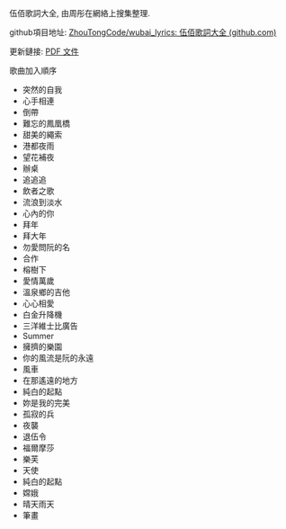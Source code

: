 伍佰歌詞大全, 由周彤在網絡上搜集整理.

github項目地址: [ZhouTongCode/wubai_lyrics: 伍佰歌詞大全 (github.com)](https://github.com/ZhouTongCode/wubai_lyrics)

更新鏈接: [PDF 文件](https://github.com/ZhouTongCode/wubai_lyrics/raw/develop/document.pdf)

歌曲加入順序

- 突然的自我
- 心手相連
- 倒帶
- 難忘的鳳凰橋
- 甜美的繩索
- 港都夜雨
- 望花補夜
- 辦桌
- 追追追
- 飲者之歌
- 流浪到淡水
- 心內的你
- 拜年
- 拜大年
- 勿愛問阮的名
- 合作
- 榕樹下
- 愛情萬歲
- 溫泉鄉的吉他
- 心心相愛
- 白金升降機
- 三洋維士比廣告
- Summer
- 擁擠的樂園
- 你的風流是阮的永遠
- 風車
- 在那遙遠的地方
- 純白的起點
- 妳是我的完美
- 孤寂的兵
- 夜襲
- 退伍令
- 福爾摩莎
- 樂芙
- 天使
- 純白的起點
- 嫦娥
- 晴天雨天
- 筆畫
